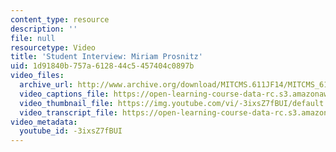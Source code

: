 ```yaml
---
content_type: resource
description: ''
file: null
resourcetype: Video
title: 'Student Interview: Miriam Prosnitz'
uid: 1d91840b-757a-6128-44c5-457404c0897b
video_files:
  archive_url: http://www.archive.org/download/MITCMS.611JF14/MITCMS_611JF14_Miriam_Proznitz_300k.mp4
  video_captions_file: https://open-learning-course-data-rc.s3.amazonaws.com/cms-611j-creating-video-games-fall-2014/e5b7cbe9bd625b6dbd908443715b2e0d_-3ixsZ7fBUI.vtt
  video_thumbnail_file: https://img.youtube.com/vi/-3ixsZ7fBUI/default.jpg
  video_transcript_file: https://open-learning-course-data-rc.s3.amazonaws.com/cms-611j-creating-video-games-fall-2014/bf374a3143f2fad5b3829de0aff8bbca_-3ixsZ7fBUI.pdf
video_metadata:
  youtube_id: -3ixsZ7fBUI
---
```

